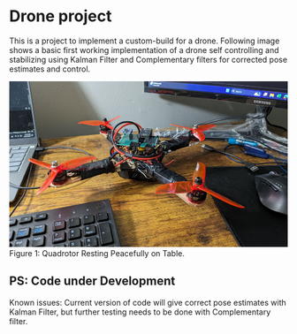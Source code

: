 # Drone project

This is a project to implement a custom-build for a drone. Following image shows a basic first working implementation of a drone self controlling and stabilizing using Kalman Filter and Complementary filters for corrected pose estimates and control. 

<img src=images/resting_tabletop.jpg height="300" width="600" />
Figure 1: Quadrotor Resting Peacefully on Table.

## PS: Code under Development
Known issues: Current version of code will give correct pose estimates with Kalman Filter, but further testing needs to be done with Complementary filter.
